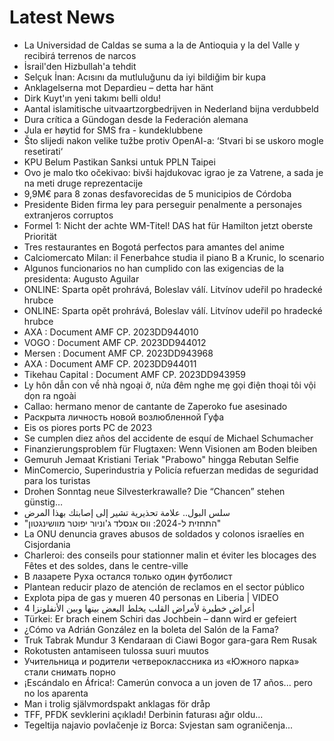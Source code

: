 # Latest News
-  La Universidad de Caldas se suma a la de Antioquia y la del Valle y recibirá terrenos de narcos
-  İsrail'den Hizbullah'a tehdit
-  Selçuk İnan: Acısını da mutluluğunu da iyi bildiğim bir kupa
-  Anklagelserna mot Depardieu – detta har hänt
-  Dirk Kuyt'ın yeni takımı belli oldu!
-  Aantal islamitische uitvaartzorgbedrijven in Nederland bijna verdubbeld
-  Dura crítica a Gündogan desde la Federación alemana
-  Jula er høytid for SMS fra - kundeklubbene
-  Što slijedi nakon velike tužbe protiv OpenAI-a: ‘Stvari bi se uskoro mogle resetirati‘
-  KPU Belum Pastikan Sanksi untuk PPLN Taipei
-  Ovo je malo tko očekivao: bivši hajdukovac igrao je za Vatrene, a sada je na meti druge reprezentacije
-  9,9M€ para 8 zonas desfavorecidas de 5 municipios de Córdoba
-  Presidente Biden firma ley para perseguir penalmente a personajes extranjeros corruptos
-  Formel 1: Nicht der achte WM-Titel! DAS hat für Hamilton jetzt oberste Priorität
-  Tres restaurantes en Bogotá perfectos para amantes del anime
-  Calciomercato Milan: il Fenerbahce studia il piano B a Krunic, lo scenario
-  Algunos funcionarios no han cumplido con las exigencias de la presidenta: Augusto Aguilar
-  ONLINE: Sparta opět prohrává, Boleslav válí. Litvínov udeřil po hradecké hrubce
-  ONLINE: Sparta opět prohrává, Boleslav válí. Litvínov udeřil po hradecké hrubce
-  AXA : Document AMF CP. 2023DD944010
-  VOGO : Document AMF CP. 2023DD944012
-  Mersen : Document AMF CP. 2023DD943968
-  AXA : Document AMF CP. 2023DD944011
-  Tikehau Capital : Document AMF CP. 2023DD943959
-  Ly hôn dẫn con về nhà ngoại ở, nửa đêm nghe mẹ gọi điện thoại tôi vội dọn ra ngoài
-  Callao: hermano menor de cantante de Zaperoko fue asesinado
-  Раскрыта личность новой возлюбленной Гуфа
-  Eis os piores ports PC de 2023
-  Se cumplen diez años del accidente de esquí de Michael Schumacher
-  Finanzierungsproblem für Flugtaxen: Wenn Visionen am Boden bleiben
-  Gemuruh Jemaat Kristiani Teriak "Prabowo" hingga Rebutan Selfie
-  MinComercio, Superindustria y Policía refuerzan medidas de seguridad para los turistas
-  Drohen Sonntag neue Silvesterkrawalle? Die “Chancen” stehen günstig…
-  سلس البول.. علامة تحذيرية تشير إلى إصابتك بهذا المرض
-  "התחזית ל-2024: ווס אנסלד ג'וניור יפוטר מוושינגטון"
-  La ONU denuncia graves abusos de soldados y colonos israelíes en Cisjordania
-  Charleroi: des conseils pour stationner malin et éviter les blocages des Fêtes et des soldes, dans le centre-ville
-  В лазарете Руха остался только один футболист
-  Plantean reducir plazo de atención de reclamos en el sector público
-  Explota pipa de gas y mueren 40 personas en Liberia | VIDEO
-  4 أعراض خطيرة لأمراض القلب يخلط البعض بينها وبين الأنفلونزا
-  Türkei: Er brach einem Schiri das Jochbein – dann wird er gefeiert
-  ¿Cómo va Adrián González en la boleta del Salón de la Fama?
-  Truk Tabrak Mundur 3 Kendaraan di Ciawi Bogor gara-gara Rem Rusak
-  Rokotusten antamiseen tulossa suuri muutos
-  Учительница и родители четвероклассника из «Южного парка» стали снимать порно
-  ¡Escándalo en África!: Camerún convoca a un joven de 17 años... pero no los aparenta
-  Man i trolig självmordspakt anklagas för dråp
-  TFF, PFDK sevklerini açıkladı! Derbinin faturası ağır oldu...
-  Tegeltija najavio povlačenje iz Borca: Svjestan sam ograničenja...
